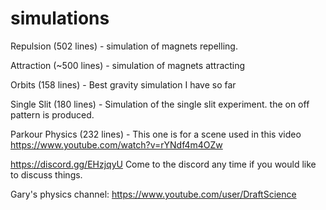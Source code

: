 # simulations

Repulsion (502 lines) - simulation of magnets repelling.

Attraction (~500 lines) - simulation of magnets attracting

Orbits (158 lines) - Best gravity simulation I have so far

Single Slit (180 lines) - Simulation of the single slit experiment.
the on off pattern is produced.

Parkour Physics (232 lines) - This one is for a scene used in this video
https://www.youtube.com/watch?v=rYNdf4m4OZw

https://discord.gg/EHzjqyU
Come to the discord any time if you would like to discuss things.

Gary's physics channel: https://www.youtube.com/user/DraftScience
